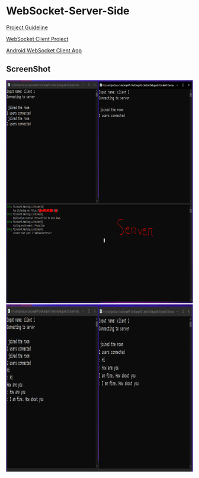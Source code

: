 # WebSocket-Server-Side

 [Project Guideline](https://medium.com/bina-nusantara-it-division/implementing-websocket-client-and-server-on-asp-net-core-6-0-c-4fbda11dbceb)

 [WebSocket Client Project](https://github.com/rezaulkhan111/WebSocket-Client-Side.git)

 [Android WebSocket Client App](https://github.com/kimoandroid/Android-WebSocketClient.git)

## ScreenShot
<p align="center">
  <a style="text-decoration:none" area-label="Android">
    <img src="https://raw.githubusercontent.com/rezaulkhan111/WebSocket-Client-Side/master/sample_image/1.PNG" width="1465" height="600" />
  </a>
   <a style="text-decoration:none" area-label="Android">
    <img src="https://raw.githubusercontent.com/rezaulkhan111/WebSocket-Client-Side/master/sample_image/2.PNG" width="1465" height="450" />
  </a>
</p>
